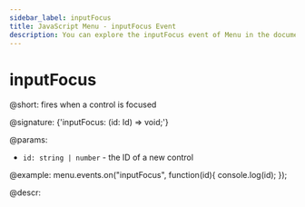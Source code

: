 ```yaml
---
sidebar_label: inputFocus
title: JavaScript Menu - inputFocus Event 
description: You can explore the inputFocus event of Menu in the documentation of the DHTMLX JavaScript UI library. Browse developer guides and API reference, try out code examples and live demos, and download a free 30-day evaluation version of DHTMLX Suite 7.
---
```


# inputFocus

@short: fires when a control is focused

@signature: {'inputFocus: (id: Id) => void;'}

@params:
- `id: string | number` - the ID of a new control

@example:
menu.events.on("inputFocus", function(id){
    console.log(id);
});

@descr:
